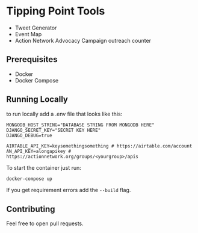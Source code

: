 # Tipping Point Tools

* Tweet Generator
* Event Map
* Action Network Advocacy Campaign outreach counter

## Prerequisites

* Docker
* Docker Compose

## Running Locally

to run locally add a .env file that looks like this:

```
MONGODB_HOST_STRING="DATABASE STRING FROM MONGODB HERE"
DJANGO_SECRET_KEY="SECRET KEY HERE"
DJANGO_DEBUG=true

AIRTABLE_API_KEY=keysomethingsomething # https://airtable.com/account
AN_API_KEY=alongapikey # https://actionnetwork.org/groups/<yourgroup>/apis
```

To start the container just run:

```sh
docker-compose up
```

If you get requirement errors add the `--build` flag.

## Contributing

Feel free to open pull requests.
